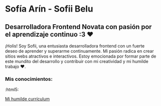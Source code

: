# Sofía Arín - Sofii Belu

## Desarrolladora Frontend Novata con pasión por el aprendizaje continuo :3 ❤️

¡Holis! Soy Sofii, una entusiasta desarrolladora frontend con un fuerte deseo de aprender y superarme continuamente. Mi pasión radica en crear sitios webs atractivos e interactivos. Estoy emocionada por formar parte de este mundito del desarrollo y contribuir con mi creatividad y mi humilde trabajo ❤️. 

### Mis conocimientos:
:html5:

<!--
**SofiiBelu/SofiiBelu** is a ✨ _special_ ✨ repository because its `README.md` (this file) appears on your GitHub profile.

Here are some ideas to get you started:

- 🔭 I’m currently working on ...
- 🌱 I’m currently learning ...
- 👯 I’m looking to collaborate on ...
- 🤔 I’m looking for help with ...
- 💬 Ask me about ...
- 📫 How to reach me: ...
- 😄 Pronouns: ...
- ⚡ Fun fact: ...
-->

[Mi humilde currículum](https://github.com/SofiiBelu/SofiiBelu/files/13378766/CV.Sofia.Arin.pdf)
